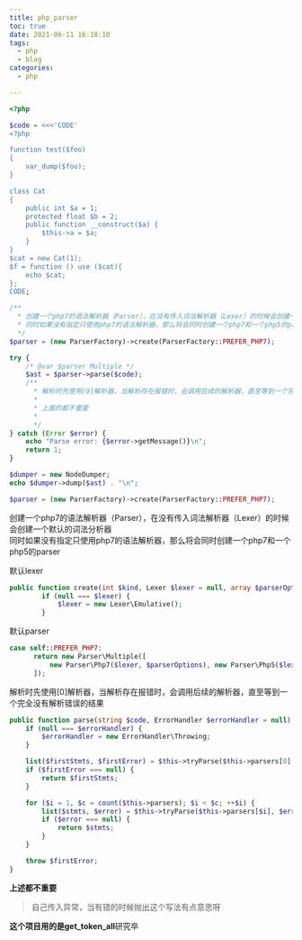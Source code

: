 ```yaml
---
title: php_parser
toc: true
date: 2021-06-11 16:18:10
tags:
  - php
  - blog
categories:
  - php

---
```



```php
<?php

$code = <<<'CODE'
<?php

function test($foo)
{
    var_dump($foo);
}

class Cat
{
    public int $a = 1;
    protected float $b = 2;
    public function __construct($a) {
        $this->a = $a;
    }
}
$cat = new Cat(1);
$f = function () use ($cat){
    echo $cat;
};
CODE;

/**
  * 创建一个php7的语法解析器（Parser），在没有传入词法解析器（Lexer）的时候会创建一个默认的词法分析器
  * 同时如果没有指定只使用php7的语法解析器，那么将会同时创建一个php7和一个php5的parser
  */
$parser = (new ParserFactory)->create(ParserFactory::PREFER_PHP7);

try {
    /* @var $parser Multiple */
    $ast = $parser->parse($code);
    /**
      * 解析时先使用[0]解析器，当解析存在报错时，会调用后续的解析器，直至等到一个完全没有解析错误的结果
      *
      * 上面的都不重要
      *
      */
} catch (Error $error) {
    echo "Parse error: {$error->getMessage()}\n";
    return 1;
}

$dumper = new NodeDumper;
echo $dumper->dump($ast) . "\n";
```


```php
$parser = (new ParserFactory)->create(ParserFactory::PREFER_PHP7);
```
创建一个php7的语法解析器（Parser），在没有传入词法解析器（Lexer）的时候会创建一个默认的词法分析器  
同时如果没有指定只使用php7的语法解析器，那么将会同时创建一个php7和一个php5的parser

默认lexer
```php
public function create(int $kind, Lexer $lexer = null, array $parserOptions = []) : Parser {
        if (null === $lexer) {
            $lexer = new Lexer\Emulative();
        }
```
默认parser
```php
case self::PREFER_PHP7:
      return new Parser\Multiple([
          new Parser\Php7($lexer, $parserOptions), new Parser\Php5($lexer, $parserOptions)
      ]);
```

解析时先使用\[0\]解析器，当解析存在报错时，会调用后续的解析器，直至等到一个完全没有解析错误的结果
```php
public function parse(string $code, ErrorHandler $errorHandler = null) {
    if (null === $errorHandler) {
        $errorHandler = new ErrorHandler\Throwing;
    }

    list($firstStmts, $firstError) = $this->tryParse($this->parsers[0], $errorHandler, $code);
    if ($firstError === null) {
        return $firstStmts;
    }

    for ($i = 1, $c = count($this->parsers); $i < $c; ++$i) {
        list($stmts, $error) = $this->tryParse($this->parsers[$i], $errorHandler, $code);
        if ($error === null) {
            return $stmts;
        }
    }

    throw $firstError;
}
```

**上述都不重要**

> 自己传入异常，当有错的时候抛出这个写法有点意思呀

**这个项目用的是get_token_all**研究卒
<!--more-->


